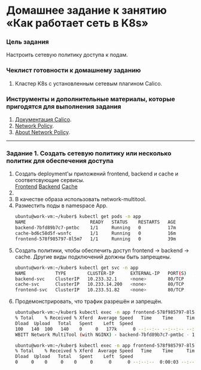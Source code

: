 # Домашнее задание к занятию «Как работает сеть в K8s»

### Цель задания

Настроить сетевую политику доступа к подам.

### Чеклист готовности к домашнему заданию

1. Кластер K8s с установленным сетевым плагином Calico.

### Инструменты и дополнительные материалы, которые пригодятся для выполнения задания

1. [Документация Calico](https://www.tigera.io/project-calico/).
2. [Network Policy](https://kubernetes.io/docs/concepts/services-networking/network-policies/).
3. [About Network Policy](https://docs.projectcalico.org/about/about-network-policy).

-----

### Задание 1. Создать сетевую политику или несколько политик для обеспечения доступа

1. Создать deployment'ы приложений frontend, backend и cache и соответсвующие сервисы.  
   [Frontend](https://github.com/Rain-m-a-n/devops-netology/blob/master/Компоненты%20%20Kubernetes/Home_Work_(3.3)/frontend.yaml)  
   [Backend](https://github.com/Rain-m-a-n/devops-netology/blob/master/Компоненты%20%20Kubernetes/Home_Work_(3.3)/backend.yaml)  
   [Cache](https://github.com/Rain-m-a-n/devops-netology/blob/master/Компоненты%20%20Kubernetes/Home_Work_(3.3)/cache.yaml)  
2. 
2. В качестве образа использовать network-multitool.
3. Разместить поды в namespace App.
    ```bash
    ubuntu@work-vm:~/kuber$ kubectl get pods -n app
    NAME                        READY   STATUS    RESTARTS   AGE
    backend-7bfd89b7c7-pmtbc    1/1     Running   0          17m
    cache-bd6c58d5f-wsnfc       1/1     Running   0          16m
    frontend-578f985797-8l5m7   1/1     Running   0          39m
    ```
4. Создать политики, чтобы обеспечить доступ frontend -> backend -> cache. Другие виды подключений должны быть запрещены.
    ```bash
    ubuntu@work-vm:~/kuber$ kubectl get svc -n app
    NAME           TYPE        CLUSTER-IP      EXTERNAL-IP   PORT(S)   AGE
    backend-svc    ClusterIP   10.233.32.1     <none>        80/TCP    39m
    cache-svc      ClusterIP   10.233.14.200   <none>        80/TCP    39m
    frontend-svc   ClusterIP   10.233.51.82    <none>        80/TCP    44m
    ```
5. Продемонстрировать, что трафик разрешён и запрещён.
    ```bash
    ubuntu@work-vm:~/kuber$ kubectl exec -n app frontend-578f985797-8l5m7 -- curl 10.233.32.1
    % Total    % Received % Xferd  Average Speed   Time    Time     Time  Current
    Dload  Upload   Total   Spent    Left  Speed
    100   140  100   140    0     0   177k      0 --:--:-- --:--:-- --:--:--  136k
    WBITT Network MultiTool (with NGINX) - backend-7bfd89b7c7-pmtbc - 10.233.75.4 - HTTP: 80 , HTTPS: 443 . (Formerly praqma/network-multitool)
    
   ubuntu@work-vm:~/kuber$ kubectl exec -n app frontend-578f985797-8l5m7 -- curl 10.233.14.200
    % Total    % Received % Xferd  Average Speed   Time    Time     Time  Current
    Dload  Upload   Total   Spent    Left  Speed
    0     0    0     0    0     0      0      0 --:--:--  0:00:03 --:--:--     0
    ```